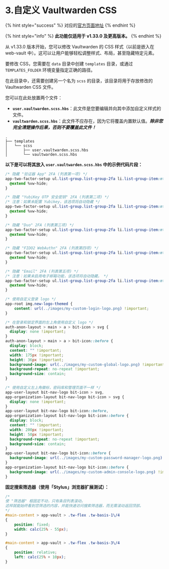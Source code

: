 # 3.自定义 Vaultwarden CSS

{% hint style="success" %}
对应的[官方页面地址](https://github.com/dani-garcia/vaultwarden/wiki/Customize-Vaultwarden-CSS/)
{% endhint %}

{% hint style="info" %}
**此功能仅适用于 v1.33.0 及更高版本。**
{% endhint %}

从 v1.33.0 版本开始，您可以修改 Vaultwarden 的 CSS 样式（以前是嵌入在 web-vault 中）。这可以让用户能够轻松调整样式、布局，甚至隐藏特定元素。

要修改 CSS，您需要在 `data` 目录中创建 `templates` 目录，或通过 `TEMPLATES_FOLDER` 环境变量指定正确的路径。

在此目录中，还需要创建另一个名为 `scss` 的目录，该目录将用于存放修改的 Vaultwarden CSS 文件。

您可以在此处放置两个文件：

* **`user.vaultwarden.scss.hbs`**：此文件是您要编辑并向其中添加自定义样式的文件。
* **`vaultwarden.scss.hbs`**：此文件不应存在，因为它将覆盖内置默认值。_**除非您完全清楚操作后果，否则不要覆盖此文件！**_

```
.
├── templates
│   └── scss
│       ├── user.vaultwarden.scss.hbs
│       └── vaultwarden.scss.hbs
```

**以下是可以将其放入 `user.vaultwarden.scss.hbs` 中的示例代码片段：**

```css
/* 隐藏 "验证器 App" 2FA (列表第一项) */
app-two-factor-setup ul.list-group.list-group-2fa li.list-group-item:nth-child(1) {
  @extend %vw-hide;
}

/* 隐藏 "YubiKey OTP 安全密钥" 2FA (列表第二项) */
/* 注意：如果未配置 Yubikey，该选项将自动隐藏 */
app-two-factor-setup ul.list-group.list-group-2fa li.list-group-item:nth-child(2) {
  @extend %vw-hide;
}

/* 隐藏 "Duo" 2FA (列表第三项) */
app-two-factor-setup ul.list-group.list-group-2fa li.list-group-item:nth-child(3) {
  @extend %vw-hide;
}

/* 隐藏 "FIDO2 WebAuthn" 2FA (列表第四项) */
app-two-factor-setup ul.list-group.list-group-2fa li.list-group-item:nth-child(4) {
  @extend %vw-hide;
}

/* 隐藏 "Email" 2FA (列表第五项) */
/* 注意：如果未启用电子邮箱功能，该选项将自动隐藏。 */
app-two-factor-setup ul.list-group.list-group-2fa li.list-group-item:nth-child(5) {
  @extend %vw-hide;
}

/* 使用自定义登录 logo */
app-root img.new-logo-themed {
	content: url(../images/my-custom-login-logo.png) !important;
}

/* 在登录和锁定界面的左上角使用自定义 logo */
auth-anon-layout > main > a > bit-icon > svg {
  display: none !important;
}
auth-anon-layout > main > a > bit-icon::before {
  display: block;
  content: "" !important;
  width: 175px !important;
  height: 36px !important;
  background-image: url(../images/my-custom-global-logo.png) !important;
  background-repeat: no-repeat !important;
  background-size: contain;
}

/* 使用自定义左上角徽标，密码库和管理页面不一样 */
app-user-layout bit-nav-logo bit-icon > svg,
app-organization-layout bit-nav-logo bit-icon > svg {
  display: none !important;
}
app-user-layout bit-nav-logo bit-icon::before,
app-organization-layout bit-nav-logo bit-icon::before {
  display: block;
  content: "" !important;
  width: 200px !important;
  height: 50px !important;
  background-repeat: no-repeat !important;
  background-size: contain;
}
app-user-layout bit-nav-logo bit-icon::before {
  background-image: url(../images/my-custom-password-manager-logo.png) !important;
}
app-organization-layout bit-nav-logo bit-icon::before {
  background-image: url(../images/my-custom-admin-console-logo.png) !important;
}
```

**固定搜索筛选器（使用「Stylus」浏览器扩展测试）：**

```css
/*
使 "筛选器" 框固定不动，只有条目列表滚动。
这样就能始终看到您筛选的内容，并能快速访问搜索筛选器，而无需滚动返回顶部。
*/
#main-content > app-vault > .tw-flex .tw-basis-1\/4
{
    position: fixed;
    width: calc(25% - 55px);
}

#main-content > app-vault > .tw-flex .tw-basis-3\/4
{
    position: relative;
    left: calc(25% + 10px);
}
```
